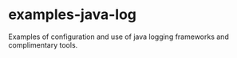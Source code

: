# examples-java-log
Examples of configuration and use of java logging frameworks and complimentary tools.
